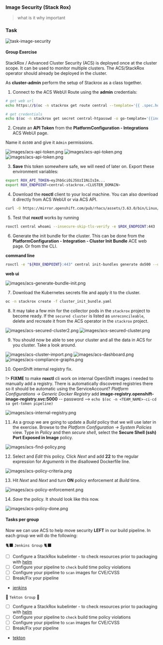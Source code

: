 ### Image Security (Stack Rox)
> what is it why important

### Task
![task-image-security](./images/task-image-security.png)

#### Group Exercise

StackRox / Advanced Cluster Security (ACS) is deployed once at the cluster scope. It can be used to monitor multiple clusters. The ACS/StackRox operator should already be deployed in the cluster.

As **cluster-admin** perform the setup of Stackrox as a class together.

1. Connect to the ACS WebUI Route using the **admin** credentials:

```bash
# get web url
echo https://$(oc -n stackrox get route central --template='{{ .spec.host }}')
```

```bash
# get credentials
echo $(oc -n stackrox get secret central-htpasswd -o go-template='{{index .data "password" | base64decode}}')
```

2. Create an **API Token** from the **PlatformConfiguration - Integrations** ACS WebUI page.

Name it `do500` and give it `Admin` permissions.

![images/acs-api-token.png](images/acs-api-token2.png)
![images/acs-api-token.png](images/acs-api-token-gen.png)
![images/acs-api-token.png](images/acs-api-token.png)

3. **Save** this token somewhere safe, we will need of later on. Export these environment variables:

```bash
export ROX_API_TOKEN=eyJhbGciOiJSUzI1NiIsIm...
export ROX_ENDPOINT=central-stackrox.<CLUSTER_DOMAIN>
```

4. Download the **roxctl** client to your local machine. You can also download it directly from ACS WebUI or via ACS API.

```bash
curl -O https://mirror.openshift.com/pub/rhacs/assets/3.63.0/bin/Linux/roxctl && chmod 755 roxctl
```

5. Test that **roxctl** works by running

```bash
roxctl central whoami --insecure-skip-tls-verify -e $ROX_ENDPOINT:443
```

6. Generate the init bundle for the cluster. This can be done from the **PlatformConfiguration - Integration - Cluster Init Bundle** ACE web page. Or from the CLI.

**command line**

```bash
roxctl -e "${ROX_ENDPOINT}:443" central init-bundles generate do500 --output-secrets cluster_init_bundle.yaml --insecure-skip-tls-verify
```

**web ui**

![images/acs-generate-bundle-init.png](images/acs-generate-bundle-init.png)

7. Download the Kubernetes secrets file and apply it to the cluster.

```bash
oc -n stackrox create -f cluster_init_bundle.yaml
```

8. It may take a few min for the collector pods in the `stackrox` project to become ready. If the `secured cluster` is 
listed as `unreconcileable`, delete and recreate it from the ACS operator in the `stackrox` project.

![images/acs-secured-cluster2.png](images/acs-secured-cluster2.png)
![images/acs-secured-cluster.png](images/acs-secured-cluster.png)

9. You should now be able to see your cluster and all the data in ACS for you cluster. Take a look around.

![images/acs-cluster-import.png](images/acs-cluster-import.png)
![images/acs-dashboard.png](images/acs-dashboard.png)
![images/acs-compliance-graphs.png](images/acs-compliance-graphs.png)

10. OpenShift internal registry fix.

!> **FIXME** to make **roxctl** cli work on internal OpenShift images i needed to manually add a registry. There is automatically discovered registries there so it should be automatic using the ServiceAccount? *Platform Configurations -> Generic Docker Registry* add **image-registry.openshift-image-registry.svc:5000** -- password --> `echo $(oc -n <TEAM_NAME>-ci-cd sa get-token pipeline)`

![images/acs-internal-registry.png](images/acs-internal-registry.png)

11. As a group we are going to update a *Build* policy that we will use later in the exercise. Browse to the *Platform Configuration -> System Policies* view. Type in *Policy* and then *secure shell*, select the **Secure Shell (ssh) Port Exposed in Image** policy.

![images/acs-find-policy.png](images/acs-find-policy.png)

12. Select and *Edit* this policy. Click *Next* and add **22** to the regular expression for *Arguments* in the disallowed Dockerfile line.

![images/acs-policy-criteria.png](images/acs-policy-criteria.png)

13. Hit *Next* and *Next* and turn **ON** policy enforcement at *Build* time.

![images/acs-policy-enforcement.png](images/acs-policy-enforcement.png)

14. *Save* the policy. It should look like this now.

![images/acs-policy-done.png](images/acs-policy-done.png)

#### Tasks per group

Now we can use ACS to help move security **LEFT** in our build pipeline. In each group we will do the following:

🐈‍⬛ `Jenkins Group` 🐈‍⬛

- [ ] Configure a StackRox kubelinter - to check resources prior to packaging with [helm](https://hub.tekton.dev/tekton/task/kube-linter)
- [ ] Configure your pipeline to `check` build time policy violations
- [ ] Configure your pipeline to `scan` images for CVE/CVSS
- [ ] Break/Fix your pipeline
- [jenkins](3-revenge-of-the-automated-testing/6a-jenkins.md)

🐅 `Tekton Group` 🐅

- [ ] Configure a StackRox kubelinter - to check resources prior to packaging with [helm](https://hub.tekton.dev/tekton/task/kube-linter)
- [ ] Configure your pipeline to `check` build time policy violations
- [ ] Configure your pipeline to `scan` images for CVE/CVSS
- [ ] Break/Fix your pipeline
- [tekton](3-revenge-of-the-automated-testing/6b-tekton.md)
